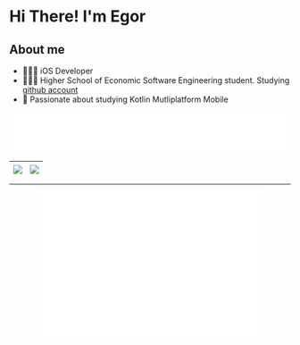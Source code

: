 # Hi There! I'm Egor

## About me
- 🧑🏻‍💻 iOS Developer
- 👨🏻‍🎓 Higher School of Economic Software Engineering student. Studying [github account](https://github.com/zazzazeHSE) 
- 📖 Passionate about studying Kotlin Mutliplatform Mobile

<img src="metrics.plugin.topics.svg"/>

| <img align="center" src="https://github-readme-stats.vercel.app/api?username=zazzaze&show_icons=true&include_all_commits=true&theme=buefy&hide_border=true" /> | <img align="center" src="https://github-readme-stats.vercel.app/api/pin/?username=zazzaze&repo=WebKocketus&theme=buefy&hide_border=true"/> |
|------------|-------------|
 -----------
<p align="center">
  <img src="metrics.plugin.isocalendar.fullyear.svg" width="80%"/>
</p>
